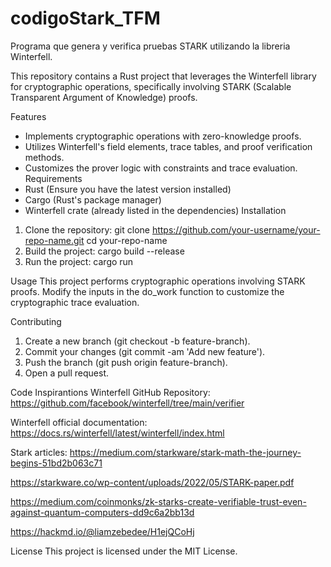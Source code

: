 # codigoStark_TFM
Programa que genera y verifica pruebas STARK utilizando la libreria Winterfell.


This repository contains a Rust project that leverages the Winterfell library for cryptographic operations, specifically involving STARK (Scalable Transparent Argument of Knowledge) proofs.

Features
- Implements cryptographic operations with zero-knowledge proofs.
- Utilizes Winterfell's field elements, trace tables, and proof verification methods.
- Customizes the prover logic with constraints and trace evaluation.
Requirements
- Rust (Ensure you have the latest version installed)
- Cargo (Rust's package manager)
- Winterfell crate (already listed in the dependencies)
Installation
1. Clone the repository:
  git clone https://github.com/your-username/your-repo-name.git
  cd your-repo-name
2. Build the project:
  cargo build --release   
3. Run  the project:
  cargo run

Usage
This project performs cryptographic operations involving STARK proofs. Modify the inputs in the do_work function to customize the cryptographic trace evaluation.

Contributing
1. Create a new branch (git checkout -b feature-branch).
2. Commit your changes (git commit -am 'Add new feature').
3. Push the branch (git push origin feature-branch).
4. Open a pull request.

Code Inspirantions
Winterfell GitHub Repository: https://github.com/facebook/winterfell/tree/main/verifier

Winterfell official documentation: https://docs.rs/winterfell/latest/winterfell/index.html

Stark articles: 
  https://medium.com/starkware/stark-math-the-journey-begins-51bd2b063c71
  
  https://starkware.co/wp-content/uploads/2022/05/STARK-paper.pdf
  
  https://medium.com/coinmonks/zk-starks-create-verifiable-trust-even-against-quantum-computers-dd9c6a2bb13d
  
  https://hackmd.io/@liamzebedee/H1ejQCoHj
  
License
  This project is licensed under the MIT License.
   
